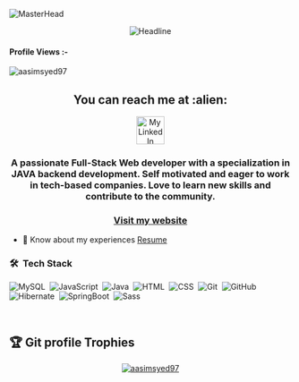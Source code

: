 <!-- ![MasterHeadwidth=300pxheight=100px](https://images.hdqwalls.com/wallpapers/think-twice-code-once.jpg) -->
![MasterHead](https://www.learnupon.com/wp-content/uploads/@2x-Blog-Multimodal-Learning-Animation.gif) 
  
 <div align=center>
        <img src="https://readme-typing-svg.herokuapp.com?color=ff33df&size=32&center=true&vCenter=true&width=600&height=50&lines=Hi+there+I'm+Aasim+Syed+%F0%9F%91%8B;Back-End+Developer;Problem+Solver;front+End+Developer;Open-Source+Enthusiast" alt="Headline" />
    </div>
    
<p align="right"> <h4>Profile Views :-</h4> <img src="https://komarev.com/ghpvc/?username=aasimsyed97&label=Profile%20views&color=0e75b6&style=flat"
    alt="aasimsyed97" /> 
  </p>
  
  <h2 align="center">You can reach me at :alien:</h2>

<p align="center">
  <a href="https://www.linkedin.com/in/aasim-syed-4066b4243/">
    <img src="https://www.vectorlogo.zone/logos/linkedin/linkedin-icon.svg" alt="My LinkedIn" height="50" width="50">
  </a>

</p>

<div align="center" size='20px'>
 <h3>
 A passionate Full-Stack Web developer with a specialization in JAVA backend development. Self motivated and eager to work in tech-based companies. Love to learn new skills and contribute to the community.
 </h3>
</div>

<h3 align="center" text-decoration="none"><a href="https://aasimsyed97.github.io/" target="_blank" rel="noopener noreferrer" >
    Visit my website
</a></h3> 

- 📄 Know about my experiences [Resume](https://drive.google.com/file/d/14_AhqrECicKNf-_IN292fvTI1tsz84UJ/view?usp=sharing)
<!-- - 🎯 Front-end and Back-end Developer-->


### 🛠 &nbsp;Tech Stack

![MySQL](https://img.shields.io/badge/-MySQL-05122A?style=flat&logo=mysql)&nbsp;
![JavaScript](https://img.shields.io/badge/-JavaScript-05122A?style=flat&logo=javascript)&nbsp;
![Java](https://img.shields.io/badge/-Java-05122A?style=flat&logo=Java&logoColor=FFA518)&nbsp;
![HTML](https://img.shields.io/badge/-HTML-05122A?style=flat&logo=HTML5)&nbsp;
![CSS](https://img.shields.io/badge/-CSS-05122A?style=flat&logo=CSS3&logoColor=1572B6)&nbsp;
![Git](https://img.shields.io/badge/-Git-05122A?style=flat&logo=git)&nbsp;
![GitHub](https://img.shields.io/badge/-GitHub-05122A?style=flat&logo=github)&nbsp;
![Hibernate](https://img.shields.io/badge/-Hibernate-05122A?style=flat&logo=hibernate)&nbsp;
![SpringBoot](https://img.shields.io/badge/-SpringBoot-05122A?style=flat&logo=springboot)&nbsp;
![Sass](https://img.shields.io/badge/-Sass-05122A?style=flat&logo=sass)&nbsp;

<!-- ## Streak Stats
<p align="center"><img src="https://github-readme-streak-stats.herokuapp.com/?user=aasimsyed97&theme=algolia" alt="aasimsyed97" /></p> -->
  
  <br/>

## :trophy: Git profile Trophies

<p align="center"> <a href="https://github.com/ryo-ma/github-profile-trophy"><img src="https://github-profile-trophy.vercel.app/?username=aasimsyed97&layout=compact&theme=algolia" alt="aasimsyed97" /></a> </p>


  <br>
